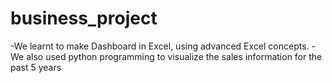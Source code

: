 # business_project

-We learnt to make Dashboard in Excel, using advanced Excel concepts.
-We also used python programming to visualize the sales information for the past 5 years
